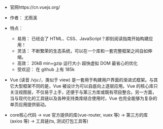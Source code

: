 - 官网https://cn.vuejs.org/
- 作者： 尤雨溪
- 特点：

  - 易用： 已经会了 HTML、CSS、JavaScript？即刻阅读指南开始构建应用！
  - 灵活： 不断繁荣的生态系统，可以在一个库和一套完整框架之间自如伸缩。
  - 高效： 20kB min+gzip 运行大小 超快虚拟 DOM 最省心的优化
  - 受欢迎： 在 github 上有 185k

- Vue (读音 /vjuː/，类似于 view) 是一套用于构建用户界面的渐进式框架。与其它大型框架不同的是，Vue 被设计为可以自底向上逐层应用。Vue 的核心库只关注视图层，不仅易于上手，还便于与第三方库或既有项目整合。另一方面，当与现代化的工具链以及各种支持类库结合使用时，Vue 也完全能够为复杂的单页应用提供驱动。
- core核心代码 -> vue 官方提供的库(vue-router, vuex 等) -> 第三方的库(axios 等) -> 工具链(ts, 测试打包工具等)